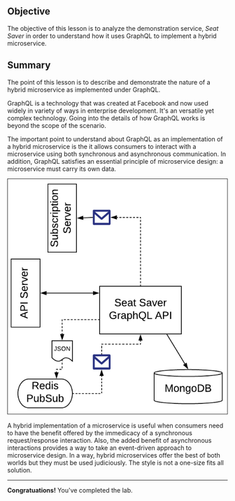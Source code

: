 ## Objective
The objective of this lesson is to analyze the demonstration service, *Seat Saver* in order to understand how it uses GraphQL to implement a hybrid microservice.

## Summary

The point of this lesson is to describe and demonstrate the nature of a hybrid microservice as implemented under GraphQL.

GraphQL is a technology that was created at Facebook and now used widely in variety of ways in enterprise development. It's an versatile yet complex technology. Going into the details of how GraphQL works is beyond the scope of the scenario.

The important point to understand about GraphQL as an implementation of a hybrid microservice is the it allows consumers to interact with a microservice using both synchronous and asynchronous communication. In addition, GraphQL satisfies an essential principle of microservice design: a microservice must carry its own data.

![Hybrid Architecture](mstran-005/assets/general-architecture.png)

A hybrid implementation of a microservice is useful when consumers need to have the benefit offered by the immedicacy of a synchronous request/response interaction. Also, the added benefit of asynchronous interactions provides a way to take an event-driven approach to microservice design. In a way, hybrid microservices offer the best of both worlds but they must be used judiciously. The style is not a one-size fits all solution.

---

**Congratuations!** You've completed the lab.
